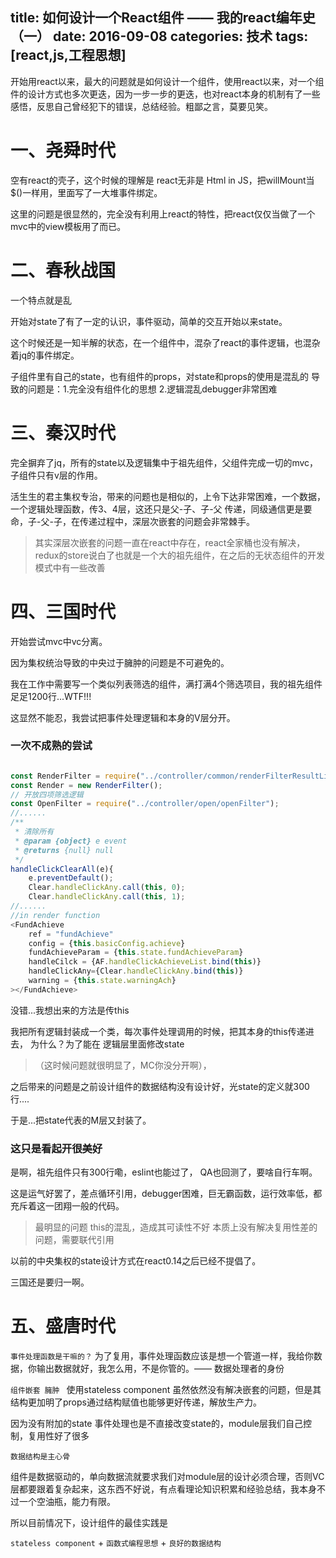 title: 如何设计一个React组件 —— 我的react编年史（一）
date: 2016-09-08
categories: 技术
tags: [react,js,工程思想]
---

开始用react以来，最大的问题就是如何设计一个组件，使用react以来，对一个组件的设计方式也多次更迭，因为一步一步的更迭，也对react本身的机制有了一些感悟，反思自己曾经犯下的错误，总结经验。粗鄙之言，莫要见笑。

# 一、尧舜时代

空有react的壳子，这个时候的理解是 react无非是 Html in JS，把willMount当$()一样用，里面写了一大堆事件绑定。

这里的问题是很显然的，完全没有利用上react的特性，把react仅仅当做了一个mvc中的view模板用了而已。

# 二、春秋战国

一个特点就是乱

开始对state了有了一定的认识，事件驱动，简单的交互开始以来state。

这个时候还是一知半解的状态，在一个组件中，混杂了react的事件逻辑，也混杂着jq的事件绑定。

子组件里有自己的state，也有组件的props，对state和props的使用是混乱的
导致的问题是：1.完全没有组件化的思想 2.逻辑混乱debugger非常困难

# 三、秦汉时代

完全摒弃了jq，所有的state以及逻辑集中于祖先组件，父组件完成一切的mvc，子组件只有v层的作用。

活生生的君主集权专治，带来的问题也是相似的，上令下达非常困难，一个数据，一个逻辑处理函数，传3、4层，这还只是父-子、子-父 传递，同级通信更是要命，子-父-子，在传递过程中，深层次嵌套的问题会非常棘手。

>其实深层次嵌套的问题一直在react中存在，react全家桶也没有解决，redux的store说白了也就是一个大的祖先组件，在之后的无状态组件的开发模式中有一些改善

# 四、三国时代
开始尝试mvc中vc分离。

因为集权统治导致的中央过于臃肿的问题是不可避免的。

我在工作中需要写一个类似列表筛选的组件，满打满4个筛选项目，我的祖先组件足足1200行...WTF!!!



这显然不能忍，我尝试把事件处理逻辑和本身的V层分开。

### 一次不成熟的尝试
```javascript

const RenderFilter = require("../controller/common/renderFilterResultList");
const Render = new RenderFilter();
// 开放四项筛选逻辑
const OpenFilter = require("../controller/open/openFilter");
//......
/**
 * 清除所有
 * @param {object} e event
 * @returns {null} null
 */
handleClickClearAll(e){
    e.preventDefault();
    Clear.handleClickAny.call(this, 0);
    Clear.handleClickAny.call(this, 1);
//......
//in render function
<FundAchieve
    ref = "fundAchieve"
    config = {this.basicConfig.achieve}
    fundAchieveParam = {this.state.fundAchieveParam}
    handleCilck = {AF.handleClickAchieveList.bind(this)}
    handleClickAny={Clear.handleClickAny.bind(this)}
    warning = {this.state.warningAch}
></FundAchieve>
```

没错...我想出来的方法是传this

我把所有逻辑封装成一个类，每次事件处理调用的时候，把其本身的this传递进去，
为什么？为了能在 逻辑层里面修改state
>（这时候问题就很明显了，MC你没分开啊），

之后带来的问题是之前设计组件的数据结构没有设计好，光state的定义就300行....




于是...把state代表的M层又封装了。

### 这只是看起开很美好
是啊，祖先组件只有300行嘞，eslint也能过了， QA也回测了，要啥自行车啊。

这是运气好罢了，差点循环引用，debugger困难，巨无霸函数，运行效率低，都充斥着这一团翔一般的代码。
>最明显的问题
this的混乱，造成其可读性不好
本质上没有解决复用性差的问题，需要联代引用

以前的中央集权的state设计方式在react0.14之后已经不提倡了。

三国还是要归一啊。
# 五、盛唐时代

`事件处理函数是干嘛的？`
为了复用，事件处理函数应该是想一个管道一样，我给你数据，你输出数据就好，我怎么用，不是你管的。—— 数据处理者的身份

`组件嵌套 臃肿 `
使用stateless component 
虽然依然没有解决嵌套的问题，但是其结构更加明了props通过结构赋值也能够更好传递，解放生产力。

因为没有附加的state 事件处理也是不直接改变state的，module层我们自己控制，复用性好了很多

`数据结构是主心骨`

组件是数据驱动的，单向数据流就要求我们对module层的设计必须合理，否则VC层都要跟着复杂起来，这东西不好说，有点看理论知识积累和经验总结，我本身不过一个空油瓶，能力有限。


所以目前情况下，设计组件的最佳实践是

`stateless component` + `函数式编程思想`  + `良好的数据结构`